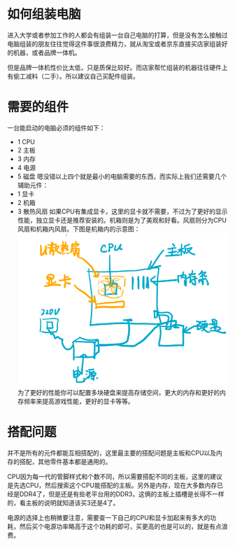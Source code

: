 # 如何组装电脑
进入大学或者参加工作的人都会有组装一台自己电脑的打算，但是没有怎么接触过电脑组装的朋友往往觉得这件事很浪费精力，就从淘宝或者京东直接买店家组装好的机器，或者品牌一体机。

但是品牌一体机性价比太低，只是质保比较好。而店家帮忙组装的机器往往硬件上有偷工减料（二手）。所以建议自己买配件组装。
# 需要的组件
一台能启动的电脑必须的组件如下：
- 1 CPU
- 2 主板
- 3 内存
- 4 电源
- 5 磁盘
嗯没错以上四个就是最小的电脑需要的东西，而实际上我们还需要几个辅助元件：
- 1 显卡
- 2 机箱
- 3 散热风扇
如果CPU有集成显卡，这里的显卡就不需要，不过为了更好的显示性能，独立显卡还是推荐安装的。机箱则是为了美观和好看。风扇则分为CPU风扇和机箱内风扇。下图是机箱内的示意图：  
![img](img/pc1.jpg)  
为了更好的性能你可以配置多块硬盘来提高存储空间，更大的内存和更好的内存频率来提高游戏性能，更好的显卡等等。
# 搭配问题
并不是所有的元件都能互相搭配的，这里最主要的搭配问题是主板和CPU以及内存的搭配，其他零件基本都是通用的。

CPU因为每一代的管脚样式和个数不同，所以需要搭配不同的主板，这里的建议是先选CPU，然后搜索这个CPU能搭配的主板。另外是内存，现在大多数内存已经是DDR4了，但是还是有些老平台用的DDR3，这俩的主板上插槽是长得不一样的，看主板的说明就知道该买3还是4了。

电源的选择上也稍微要注意，需要查一下自己的CPU和显卡加起来有多大的功耗，然后买个电源功率略高于这个功耗的即可，买更高的也是可以的，就是有点浪费。
